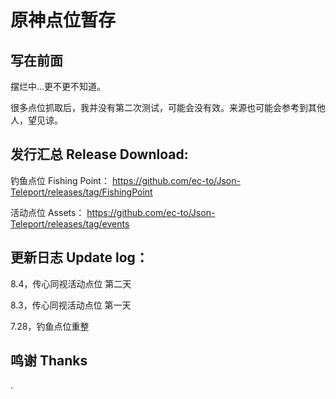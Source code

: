 # 原神点位暂存

## 写在前面 
摆烂中...更不更不知道。

很多点位抓取后，我并没有第二次测试，可能会没有效。来源也可能会参考到其他人，望见谅。

## 发行汇总 Release Download:
钓鱼点位 Fishing Point：
https://github.com/ec-to/Json-Teleport/releases/tag/FishingPoint

活动点位 Assets：
https://github.com/ec-to/Json-Teleport/releases/tag/events

## 更新日志 Update log：

8.4，传心同视活动点位 第二天

8.3，传心同视活动点位 第一天

7.28，钓鱼点位重整

## 鸣谢 Thanks
.
